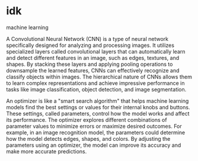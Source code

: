 # idk
machine learning


A Convolutional Neural Network (CNN) is a type of neural network specifically designed for analyzing and processing images. It utilizes specialized layers called convolutional layers that can automatically learn and detect different features in an image, such as edges, textures, and shapes. By stacking these layers and applying pooling operations to downsample the learned features, CNNs can effectively recognize and classify objects within images. The hierarchical nature of CNNs allows them to learn complex representations and achieve impressive performance in tasks like image classification, object detection, and image segmentation.

An optimizer is like a "smart search algorithm" that helps machine learning models find the best settings or values for their internal knobs and buttons. These settings, called parameters, control how the model works and affect its performance. The optimizer explores different combinations of parameter values to minimize errors or maximize desired outcomes. For example, in an image recognition model, the parameters could determine how the model detects edges, shapes, and colors. By adjusting the parameters using an optimizer, the model can improve its accuracy and make more accurate predictions.

